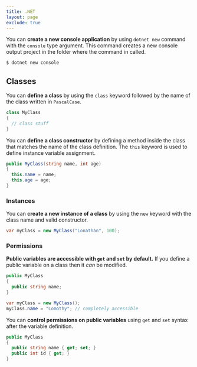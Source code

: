 ```yaml
---
title: .NET
layout: page
exclude: true
---
```


You can **create a new console application** by using `dotnet new` command with the `console` type argument. This command creates a new console output project in the folder where the command in called.
```bash
$ dotnet new console
```

## Classes

You can **define a class** by using the `class` keyword followed by the name of the class written in `PascalCase`.
```csharp
class MyClass
{
  // class stuff
}
```

You can **define a class constructor** by defining a method inside the class that matches the name of the class definition. The `this` keyword is used to define instance variable assignment.
```csharp
public MyClass(string name, int age)
{
  this.name = name;
  this.age = age;
}
```

### Instances

You can **create a new instance of a class** by using the `new` keyword with the class name and valid constructor.
```csharp
var myClass = new MyClass("Lonathan", 100);
```

### Permissions

**Public variables are accessible with `get` and `set` by default.** If you define a public variable on a class then it *can* be modified.
```csharp
public MyClass
{
  public string name;
}

var myClass = new MyClass();
myClass.name = "Lomothy"; // completely accessible
```

You can **control permissions on public variables** using `get` and `set` syntax after the variable definition.
```csharp
public MyClass
{
  public string name { get; set; }
  public int id { get; }
}

```

<!--stackedit_data:
eyJoaXN0b3J5IjpbLTY2ODMzMjI2Nyw4MjEyNzg2NDUsLTE4NT
UyOTMzOTIsNDM2NDQwNjYyXX0=
-->